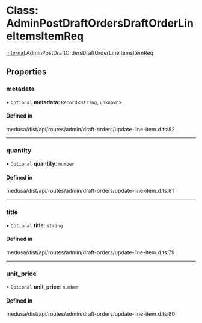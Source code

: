# Class: AdminPostDraftOrdersDraftOrderLineItemsItemReq

[internal](../modules/internal-8.md).AdminPostDraftOrdersDraftOrderLineItemsItemReq

## Properties

### metadata

• `Optional` **metadata**: `Record`<`string`, `unknown`\>

#### Defined in

medusa/dist/api/routes/admin/draft-orders/update-line-item.d.ts:82

___

### quantity

• `Optional` **quantity**: `number`

#### Defined in

medusa/dist/api/routes/admin/draft-orders/update-line-item.d.ts:81

___

### title

• `Optional` **title**: `string`

#### Defined in

medusa/dist/api/routes/admin/draft-orders/update-line-item.d.ts:79

___

### unit\_price

• `Optional` **unit\_price**: `number`

#### Defined in

medusa/dist/api/routes/admin/draft-orders/update-line-item.d.ts:80
